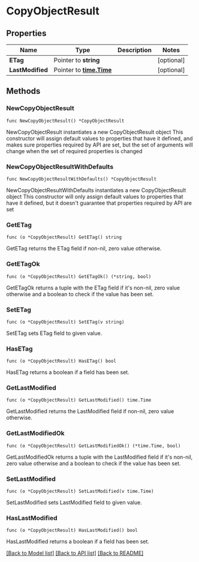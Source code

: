 # CopyObjectResult

## Properties

Name | Type | Description | Notes
------------ | ------------- | ------------- | -------------
**ETag** | Pointer to **string** |  | [optional] 
**LastModified** | Pointer to [**time.Time**](time.Time.md) |  | [optional] 

## Methods

### NewCopyObjectResult

`func NewCopyObjectResult() *CopyObjectResult`

NewCopyObjectResult instantiates a new CopyObjectResult object
This constructor will assign default values to properties that have it defined,
and makes sure properties required by API are set, but the set of arguments
will change when the set of required properties is changed

### NewCopyObjectResultWithDefaults

`func NewCopyObjectResultWithDefaults() *CopyObjectResult`

NewCopyObjectResultWithDefaults instantiates a new CopyObjectResult object
This constructor will only assign default values to properties that have it defined,
but it doesn't guarantee that properties required by API are set

### GetETag

`func (o *CopyObjectResult) GetETag() string`

GetETag returns the ETag field if non-nil, zero value otherwise.

### GetETagOk

`func (o *CopyObjectResult) GetETagOk() (*string, bool)`

GetETagOk returns a tuple with the ETag field if it's non-nil, zero value otherwise
and a boolean to check if the value has been set.

### SetETag

`func (o *CopyObjectResult) SetETag(v string)`

SetETag sets ETag field to given value.

### HasETag

`func (o *CopyObjectResult) HasETag() bool`

HasETag returns a boolean if a field has been set.

### GetLastModified

`func (o *CopyObjectResult) GetLastModified() time.Time`

GetLastModified returns the LastModified field if non-nil, zero value otherwise.

### GetLastModifiedOk

`func (o *CopyObjectResult) GetLastModifiedOk() (*time.Time, bool)`

GetLastModifiedOk returns a tuple with the LastModified field if it's non-nil, zero value otherwise
and a boolean to check if the value has been set.

### SetLastModified

`func (o *CopyObjectResult) SetLastModified(v time.Time)`

SetLastModified sets LastModified field to given value.

### HasLastModified

`func (o *CopyObjectResult) HasLastModified() bool`

HasLastModified returns a boolean if a field has been set.


[[Back to Model list]](../README.md#documentation-for-models) [[Back to API list]](../README.md#documentation-for-api-endpoints) [[Back to README]](../README.md)


